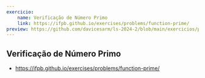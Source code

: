 ```yaml
---
exercicio:
    name: Verificação de Número Primo
    link: https://ifpb.github.io/exercises/problems/function-prime/
preview: https://github.com/davicesarm/ls-2024-2/blob/main/exercicios/primos/
---
```


## Verificação de Número Primo
- https://ifpb.github.io/exercises/problems/function-prime/
